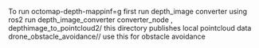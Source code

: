 To run octomap-depth-mappinf=g first run depth_image converter using ros2 run depth_image_converter converter_node ,
depthimage_to_pointcloud2/ this directory publishes local pointcloud data
drone_obstacle_avoidance// use this for obstacle avoidance 
